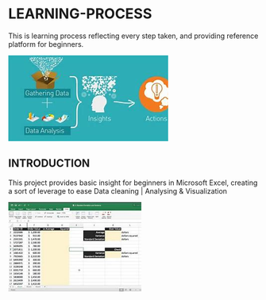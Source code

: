 # LEARNING-PROCESS
This is learning process reflecting every step taken, and providing reference platform for beginners.

![](OIP.jpeg)

## INTRODUCTION

This project provides basic insight for beginners in Microsoft Excel, creating a sort of leverage to ease Data cleaning | Analysing & Visualization

![](OIP1.jpeg)
